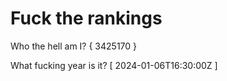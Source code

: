 # Fuck the rankings

Who the hell am I?
{ 3425170 }

What fucking year is it?
[ 2024-01-06T16:30:00Z ]
